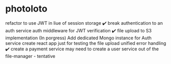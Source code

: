 # photoloto

refactor to use JWT in liue of session storage :heavy_check_mark:
break authentication to an auth service 
auth middleware for JWT verification :heavy_check_mark:
file upload to S3 implementation (In porgress)
Add dedicated Mongo instance for Auth service
create react app just for testing the file upload
unified error handling :heavy_check_mark:
create a payment service
may need to create a user service out of the file-manager - tentative
